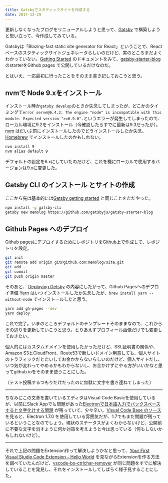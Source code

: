 ```yaml
---
title: Gatsbyでスタティックサイトを作成する
date: 2017-12-29
---
```

更新しなくなったブログをリニューアルしようと思って、[Gatsby](https://www.gatsbyjs.org) で構築しようと思い立って、今作成してみている。

Gatsbyは「Blazing-fast static site generator for React」ということで、Reactベースのスタティックサイトジェネレータらしいのだけど、実のところまだよくわかっていない。[Getting Started](https://www.gatsbyjs.org/docs/) のドキュメントをみて、[gatsby-starter-blog](https://github.com/gatsbyjs/gatsby-starter-blog) のstarterをGithub pages で公開しているだけなのだ。<!-- more -->

とはいえ、一応最初に行ったことをそのまま書き記しておこうと思う。

## nvmで Node 9.xをインストール
インストール時か`gatsby develop`のときか失念してしまったが、どこかのタイミングで`error serve@6.4.3: The engine "node" is incompatible with this module. Expected version ">=6.9.0".`というエラーが発生してしまったので、ローカル環境に9.2をインストール（今確認したらすでに最新は9.3だったが）。[nvm](https://github.com/creationix/nvm) はだいぶ前にインストールしたのでどうインストールしたか失念。[Homebrew](https://brew.sh/) でインストールしたのかもしれない。

```bash
nvm install 9
nvm alias default 9
```

デフォルトの設定を6.xにしていたのだけど、これを機にローカルで使用するバージョンは9.xに変更した。

## Gatsby CLI のインストール とサイトの作成
ここから先は基本的には[Gatsby getting started](https://www.gatsbyjs.org/docs/) と同じことをただやった。

```bash
npm install -g gatsby-cli
gatsby new memolog https://github.com/gatsbyjs/gatsby-starter-blog
```

## Github Pages へのデプロイ
Github pagesにデプロイするためにレポジトリをGithub上で作成して、レポジトリを設定。

```bash
git init
git remote add origin git@github.com:memolog/site.git
git add .
git commit
git push origin master
```

そのあと、 [Deploying Getsby](https://www.gatsbyjs.org/docs/deploy-gatsby/#github-pages) の内容にしたがって、Github Pagesへのデプロイ準備
[Yarn](https://yarnpkg.com/docs/install) はいつインストールしたか失念したが、`brew install yarn --without-node` でインストールしたと思う。

```bash
yarn add gh-pages --dev
yarn deploy
```

これで完了。いまのところデフォルトのテンプレートそのままなので、これからその辺りを更新していこうと思う。とりあえずプロフィール画像だけでも変更しておきたい。

個人的にはカスタムドメインを使用したかっただけど、SSL証明書の関係や、Amazon S3とCloudFront、Route53で新しいドメイン用意しても、個人サイトのトラフィックだとたいしてお金かからないらしいのだけど、個人サイトだし、いつ気が変わってやめるかもわからないし、お金かけずにやる方がいいかなと思ってgithub.ioをそのまま使うことにした。

（テスト投稿するつもりだけだったのに無駄に文字を書き連ねてしまった）

----
ちなみにこの文章を書いているエディタはVisual Code Basicを使用しているが、以前にSlack Appでも問題があった[Electronで日本語入力でバックスペースすると文字化けする問題](https://github.com/electron/electron/issues/9173) が残っていて、少々辛い。[Visual Code Base のソース](https://github.com/Microsoft/vscode/blob/master/package.json) を見ると、Electron 1.7.0 を使用している雰囲気だが、1.7でもまだ問題が残っているということなのでしょう。現状のステータスがよくわからないけど、公開前に不要な文字を消すように何か対策を考えようと今は思っている（何もしないかもしれないけど）。

----
それで上記の問題をExtension作って解決しようかなと思って、[Your First Visual Studio Code Extension - Hello World](https://code.visualstudio.com/docs/extensions/example-hello-world) を見ながらExtensionを作る方法を調べていたんだけど、[vscode-bs-ctrlchar-remover](https://github.com/satokaz/vscode-bs-ctrlchar-remover) が同じ問題をすでに解決していることを発見し、それをインストールしてしばらく様子見することにした。
